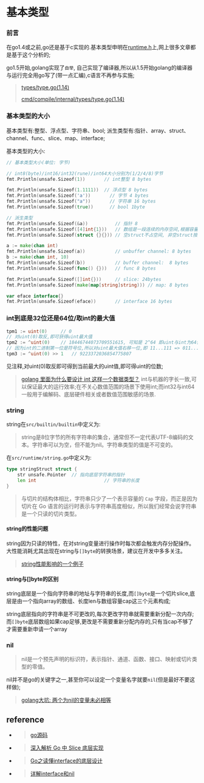 # 基本类型
### 前言
在go1.4或之前,go还是基于c实现的.基本类型申明在[runtime.h](https://github.com/golang/go/blob/go1.4/src/runtime/runtime.h)上,网上很多文章都是基于这个分析的;

go1.5开始,golang实现了`自举`, 自己实现了编译器,所以从1.5开始golang的编译器与运行完全用go写了(带一点汇编),c语言不再参与实施;

> [types/type.go(1.14)](https://github.com/golang/go/tree/go1.14.15/src/go/types/type.go)
> 
> [cmd/compile/internal/types/type.go(1.14)](https://github.com/golang/go/blob/go1.14.15/src/cmd/compile/internal/types/type.go)

### 基本类型的大小
基本类型有:整型、浮点型、字符串、bool;
派生类型有:指针、array、struct、channel、func、slice、map、interface;

基本类型的大小:
```go
// 基本类型大小(单位: 字节)

// int8(byte)/int16/int32(rune)/int64大小分别为(1/2/4/8)字节
fmt.Println(unsafe.Sizeof(1))		// int整型 8 bytes 

fmt.Println(unsafe.Sizeof(1.1111))	// 浮点型 8 bytes
fmt.Println(unsafe.Sizeof('a'))		  // 字节 4 bytes
fmt.Println(unsafe.Sizeof("a"))		  // 字符串 16 bytes
fmt.Println(unsafe.Sizeof(true))	  // bool 1byte

// 派生类型
fmt.Println(unsafe.Sizeof(&a))			// 指针 8
fmt.Println(unsafe.Sizeof([4]int{1}))	// 数组是一段连续的内存空间,根据容量(cap)的大小决定
fmt.Println(unsafe.Sizeof(struct {}{}))	// 空struct不占空间, 非空struct按照struct的字段决定大小

a := make(chan int)
fmt.Println(unsafe.Sizeof(a))			// unbuffer channel: 8 bytes
b := make(chan int, 10)
fmt.Println(unsafe.Sizeof(b))			// buffer channel:  8 bytes
fmt.Println(unsafe.Sizeof(func() {}))	// func 8 bytes

fmt.Println(unsafe.Sizeof([]int{}))		// slice: 24bytes
fmt.Println(unsafe.Sizeof(make(map[string]string)))	// map: 8 bytes

var eface interface{}
fmt.Println(unsafe.Sizeof(eface))		// interface 16 bytes
```

### int到底是32位还是64位/取int的最大值
```go
tpm1 := uint(0)     // 0
// 对uint(0)取反,即可获得uint最大值
tpm2 := ^uint(0)    // 18446744073709551615, 可知是 2^64 即uint与int为64位
// 因为int的二进制第一位是符号位,所以对uint最大值右移一位,即 11...111 => 011...111 即int的最大值
tpm3 := ^uint(0) >> 1   // 9223372036854775807
```
见注释,对uint(0)取反即可得到当前最大的uint值,即可得uint的位数;

> [golang 里面为什么要设计 int 这样一个数据类型？](https://www.v2ex.com/t/744921)
>  int与机器的字长一致,可以保证最大的运行效率;在不关心数值范围的场景下使用int;而int32与int64一般用于编解码、底层硬件相关或者数值范围敏感的场景.


### string
string在`src/builtin/builtin`中定义为:
> string是8位字节的所有字符串的集合，通常但不一定代表UTF-8编码的文本。字符串可以为空，但不能为nil。字符串类型的值是不可变的。

在`src/runtime/string.go`中定义为:
```go
type stringStruct struct {
	str unsafe.Pointer	// 指向底层字符串的指针
	len int							// 字符串的长度
}
```

> 与切片的结构体相比，字符串只少了一个表示容量的 `Cap` 字段，而正是因为切片在 Go 语言的运行时表示与字符串高度相似，所以我们经常会说字符串是一个只读的切片类型。

#### string的性能问题
string因为只读的特性，在对string变量进行操作时每次都会触发内存分配操作。大性能消耗尤其出现在string与`[]byte`的转换场景，建议在开发中多多关注。
> [string性能影响的一个例子](https://github.com/ct-zh/goLearn/blob/master/doc/testing/pprof/README.md#%E4%BC%98%E5%8C%96%E5%AE%9E%E8%B7%B5)

#### string与[]byte的区别

string底层是一个指向字符串的地址与字符串的长度,而`[]byte`是一个切片slice,底层是由一个指向array的数组、长度len与数组容量cap这三个元素构成;

string底层指向的字符串是不可更改的,每次更改字符串就需要重新分配一次内存;而`[]byte`底层数组如果cap足够,更改是不需要重新分配内存的,只有当cap不够了才需要重新申请一个array

### nil
> nil是一个预先声明的标识符，表示指针、通道、函数、接口、映射或切片类型的零值。

nil并不是go的关键字之一,甚至你可以设定一个变量名字就要`nil`(但是最好不要这样做);

> [golang大坑: 两个为nil的变量未必相等](https://github.com/ct-zh/goLearn/blob/master/doc/types/nil/nil.go)

## reference
- > [go源码](https://github.com/golang/go)
- > [深入解析 Go 中 Slice 底层实现](https://halfrost.com/go_slice/#toc-0)
- > [Go之读懂interface的底层设计](https://zhuanlan.zhihu.com/p/109964497)
- > [详解interface和nil](https://blog.csdn.net/kai_ding/article/details/41322473)

